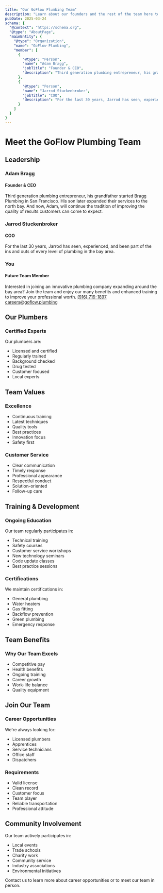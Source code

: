 ```yaml
---
title: "Our GoFlow Plumbing Team"
description: "Learn about our founders and the rest of the team here to quickly and cleanly alleviate your residential plumbing issues."
pubDate: 2025-03-24
schema: {
  "@context": "https://schema.org",
  "@type": "AboutPage",
  "mainEntity": {
    "@type": "Organization",
    "name": "GoFlow Plumbing",
    "member": [
      {
        "@type": "Person",
        "name": "Adam Bragg",
        "jobTitle": "Founder & CEO",
        "description": "Third generation plumbing entrepreneur, his grandfather started Bragg Plumbing in San Francisco. His son later expanded their services to the north bay. And now, Adam, will continue the tradition of improving the quality of results customers can come to expect.​​"
      },
      {
        "@type": "Person",
        "name": "Jarrod Stuckenbroker",
        "jobTitle": "COO",
        "description": "For the last 30 years, Jarrod has seen, experienced, and been part of the ins and outs of every level of plumbing in the bay area."
      }
    ]
  }
}
---
```


# Meet the GoFlow Plumbing Team

## Leadership

### Adam Bragg
#### Founder & CEO
Third generation plumbing entrepreneur, his grandfather started Bragg Plumbing in San Francisco. His son later expanded their services to the north bay. And now, Adam, will continue the tradition of improving the quality of results customers can come to expect.​​

### Jarrod Stuckenbroker
#### COO
For the last 30 years, Jarrod has seen, experienced, and been part of the ins and outs of every level of plumbing in the bay area. 

### You
#### Future Team Member
Interested in joining an innovative plumbing company expanding around the bay area? Join the team and enjoy our many benefits and enhanced training to improve your professional worth.
[(916) 719-1897](tel:+19167191897)
[careers@goflow.plumbing](mailto:careers@goflow.plumbing)

## Our Plumbers

### Certified Experts
Our plumbers are:
- Licensed and certified
- Regularly trained
- Background checked
- Drug tested
- Customer focused
- Local experts

## Team Values

### Excellence
- Continuous training
- Latest techniques
- Quality tools
- Best practices
- Innovation focus
- Safety first

### Customer Service
- Clear communication
- Timely response
- Professional appearance
- Respectful conduct
- Solution-oriented
- Follow-up care

## Training & Development

### Ongoing Education
Our team regularly participates in:
- Technical training
- Safety courses
- Customer service workshops
- New technology seminars
- Code update classes
- Best practice sessions

### Certifications
We maintain certifications in:
- General plumbing
- Water heaters
- Gas fitting
- Backflow prevention
- Green plumbing
- Emergency response

## Team Benefits

### Why Our Team Excels
- Competitive pay
- Health benefits
- Ongoing training
- Career growth
- Work-life balance
- Quality equipment

## Join Our Team

### Career Opportunities
We're always looking for:
- Licensed plumbers
- Apprentices
- Service technicians
- Office staff
- Dispatchers

### Requirements
- Valid license
- Clean record
- Customer focus
- Team player
- Reliable transportation
- Professional attitude

## Community Involvement

Our team actively participates in:
- Local events
- Trade schools
- Charity work
- Community service
- Industry associations
- Environmental initiatives

Contact us to learn more about career opportunities or to meet our team in person.
